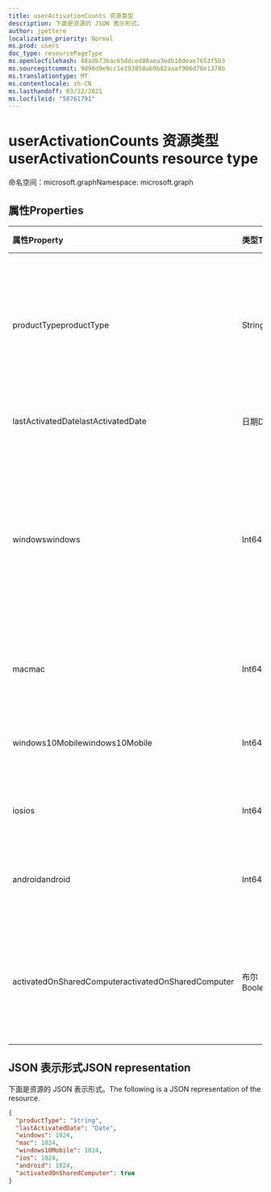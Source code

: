 ```yaml
---
title: userActivationCounts 资源类型
description: 下面是资源的 JSON 表示形式。
author: jpettere
localization_priority: Normal
ms.prod: users
doc_type: resourcePageType
ms.openlocfilehash: 48adb73bac65ddced88aea3edb18deae7653f5b3
ms.sourcegitcommit: 9d98d9e9cc1e193850ab9b82aaaf906d70e1378b
ms.translationtype: MT
ms.contentlocale: zh-CN
ms.lasthandoff: 03/12/2021
ms.locfileid: "50761791"
---
```

# <a name="useractivationcounts-resource-type"></a><span data-ttu-id="bb150-103">userActivationCounts 资源类型</span><span class="sxs-lookup"><span data-stu-id="bb150-103">userActivationCounts resource type</span></span>

<span data-ttu-id="bb150-104">命名空间：microsoft.graph</span><span class="sxs-lookup"><span data-stu-id="bb150-104">Namespace: microsoft.graph</span></span>

## <a name="properties"></a><span data-ttu-id="bb150-105">属性</span><span class="sxs-lookup"><span data-stu-id="bb150-105">Properties</span></span>

| <span data-ttu-id="bb150-106">属性</span><span class="sxs-lookup"><span data-stu-id="bb150-106">Property</span></span>          | <span data-ttu-id="bb150-107">类型</span><span class="sxs-lookup"><span data-stu-id="bb150-107">Type</span></span>   | <span data-ttu-id="bb150-108">说明</span><span class="sxs-lookup"><span data-stu-id="bb150-108">Description</span></span>                              |
| :---------------- | :----- | ---------------------------------------- |
| <span data-ttu-id="bb150-109">productType</span><span class="sxs-lookup"><span data-stu-id="bb150-109">productType</span></span>       | <span data-ttu-id="bb150-110">String</span><span class="sxs-lookup"><span data-stu-id="bb150-110">String</span></span> | <span data-ttu-id="bb150-111">产品类型，例如"Microsoft 365 专业增强版"或"Project 客户端"。</span><span class="sxs-lookup"><span data-stu-id="bb150-111">The product type, such as "Microsoft 365 ProPlus"or "Project Client".</span></span> |
| <span data-ttu-id="bb150-112">lastActivatedDate</span><span class="sxs-lookup"><span data-stu-id="bb150-112">lastActivatedDate</span></span> | <span data-ttu-id="bb150-113">日期</span><span class="sxs-lookup"><span data-stu-id="bb150-113">Date</span></span>   | <span data-ttu-id="bb150-114">最新激活的日期。</span><span class="sxs-lookup"><span data-stu-id="bb150-114">The date of the latest activation.</span></span>       |
| <span data-ttu-id="bb150-115">windows</span><span class="sxs-lookup"><span data-stu-id="bb150-115">windows</span></span>           | <span data-ttu-id="bb150-116">Int64</span><span class="sxs-lookup"><span data-stu-id="bb150-116">Int64</span></span>  | <span data-ttu-id="bb150-117">Windows 上的激活计数。</span><span class="sxs-lookup"><span data-stu-id="bb150-117">The activation count on Windows.</span></span> <span data-ttu-id="bb150-118">此数字包括任何 Windows 计算机上每次激活。</span><span class="sxs-lookup"><span data-stu-id="bb150-118">This number includes every activation on any Windows computer.</span></span> |
| <span data-ttu-id="bb150-119">mac</span><span class="sxs-lookup"><span data-stu-id="bb150-119">mac</span></span>               | <span data-ttu-id="bb150-120">Int64</span><span class="sxs-lookup"><span data-stu-id="bb150-120">Int64</span></span>  | <span data-ttu-id="bb150-121">Mac 操作系统上的激活计数。</span><span class="sxs-lookup"><span data-stu-id="bb150-121">The activation count on Mac OS.</span></span>          |
| <span data-ttu-id="bb150-122">windows10Mobile</span><span class="sxs-lookup"><span data-stu-id="bb150-122">windows10Mobile</span></span>   | <span data-ttu-id="bb150-123">Int64</span><span class="sxs-lookup"><span data-stu-id="bb150-123">Int64</span></span>  | <span data-ttu-id="bb150-124">Windows 10 移动版上的激活计数。</span><span class="sxs-lookup"><span data-stu-id="bb150-124">The activation count on Windows 10 mobile.</span></span> |
| <span data-ttu-id="bb150-125">ios</span><span class="sxs-lookup"><span data-stu-id="bb150-125">ios</span></span>               | <span data-ttu-id="bb150-126">Int64</span><span class="sxs-lookup"><span data-stu-id="bb150-126">Int64</span></span>  | <span data-ttu-id="bb150-127">iOS 上的激活计数。</span><span class="sxs-lookup"><span data-stu-id="bb150-127">The activation count on iOS.</span></span>             |
| <span data-ttu-id="bb150-128">android</span><span class="sxs-lookup"><span data-stu-id="bb150-128">android</span></span>           | <span data-ttu-id="bb150-129">Int64</span><span class="sxs-lookup"><span data-stu-id="bb150-129">Int64</span></span>  | <span data-ttu-id="bb150-130">Android 设备上的激活计数。</span><span class="sxs-lookup"><span data-stu-id="bb150-130">The activation count on an Android device.</span></span>  |
| <span data-ttu-id="bb150-131">activatedOnSharedComputer</span><span class="sxs-lookup"><span data-stu-id="bb150-131">activatedOnSharedComputer</span></span>   | <span data-ttu-id="bb150-132">布尔</span><span class="sxs-lookup"><span data-stu-id="bb150-132">Boolean</span></span> | <span data-ttu-id="bb150-133">如果用户之前在共享计算机上使用过该产品，则其为 True。</span><span class="sxs-lookup"><span data-stu-id="bb150-133">True if the user used the product on a shared computer before.</span></span> |

## <a name="json-representation"></a><span data-ttu-id="bb150-134">JSON 表示形式</span><span class="sxs-lookup"><span data-stu-id="bb150-134">JSON representation</span></span>

<span data-ttu-id="bb150-135">下面是资源的 JSON 表示形式。</span><span class="sxs-lookup"><span data-stu-id="bb150-135">The following is a JSON representation of the resource.</span></span>

<!-- {
  "blockType": "resource",
  "@odata.type": "microsoft.graph.userActivationCounts"
} -->

```json
{
  "productType": "String", 
  "lastActivatedDate": "Date", 
  "windows": 1024, 
  "mac": 1024, 
  "windows10Mobile": 1024, 
  "ios": 1024, 
  "android": 1024,
  "activatedOnSharedComputer": true 
}
```


